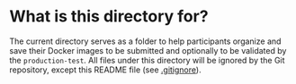 # What is this directory for?

The current directory serves as a folder to help participants organize and save their Docker images to be submitted and optionally to be validated by the `production-test`. All files under this directory will be ignored by the Git repository, except this README file (see [.gitignore](.gitignore)).
